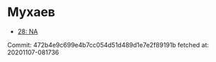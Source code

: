 # Мухаев
- [28: NA](28.md)

Commit: 472b4e9c699e4b7cc054d51d489d1e7e2f89191b
 fetched at: 20201107-081736
